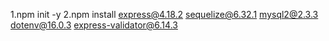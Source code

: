1.npm init -y
2.npm install express@4.18.2 sequelize@6.32.1 mysql2@2.3.3 dotenv@16.0.3 express-validator@6.14.3